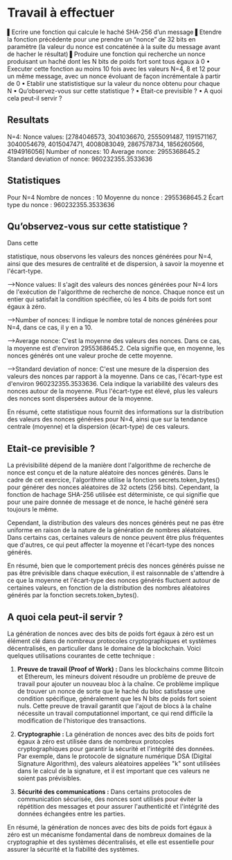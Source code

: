 # Travail à effectuer
▌Ecrire une fonction qui calcule le haché SHA-256 d’un message
▌Etendre la fonction précédente pour une prendre un “nonce” de 32 bits en
paramètre (la valeur du nonce est concaténée à la suite du message avant
de hacher le résultat)
▌Produire une fonction qui recherche un nonce produisant un haché dont les
N bits de poids fort sont tous égaux à 0
▪ Executer cette fonction au moins 10 fois avec les valeurs N=4, 8 et 12 pour un même
message, avec un nonce évoluant de façon incrémentale à partir de 0
▪ Etablir une statististique sur la valeur du nonce obtenu pour chaque N
▪ Qu’observez-vous sur cette statistique ?
▪ Etait-ce previsible ?
▪ A quoi cela peut-il servir ?

## Resultats
N=4:
Nonce values: [2784046573, 3041036670, 2555091487, 1191571167, 3040054679, 4015047471, 4008083049, 2867578734, 1856260566, 4194916056]
Number of nonces: 10
Average nonce: 2955368645.2
Standard deviation of nonce: 960232355.3533636

## Statistiques
Pour
N=4
Nombre de nonces : 10
Moyenne du nonce : 2955368645.2
Écart type du nonce : 960232355.3533636

## Qu’observez-vous sur cette statistique ?
Dans cette

statistique, nous observons les valeurs des nonces générées pour N=4, ainsi que des mesures de centralité et de dispersion, à savoir la moyenne et l'écart-type.

-->Nonce values: Il s'agit des valeurs des nonces générées pour N=4 lors de l'exécution de l'algorithme de recherche de nonce. Chaque nonce est un entier qui satisfait la condition spécifiée, où les 4 bits de poids fort sont égaux à zéro.

-->Number of nonces: Il indique le nombre total de nonces générées pour N=4, dans ce cas, il y en a 10.

-->Average nonce: C'est la moyenne des valeurs des nonces. Dans ce cas, la moyenne est d'environ 2955368645.2. Cela signifie que, en moyenne, les nonces générés ont une valeur proche de cette moyenne.

-->Standard deviation of nonce: C'est une mesure de la dispersion des valeurs des nonces par rapport à la moyenne. Dans ce cas, l'écart-type est d'environ 960232355.3533636. Cela indique la variabilité des valeurs des nonces autour de la moyenne. Plus l'écart-type est élevé, plus les valeurs des nonces sont dispersées autour de la moyenne.

En résumé, cette statistique nous fournit des informations sur la distribution des valeurs des nonces générées pour N=4, ainsi que sur la tendance centrale (moyenne) et la dispersion (écart-type) de ces valeurs.

## Etait-ce previsible ?
La prévisibilité dépend de la manière dont l'algorithme de recherche de nonce est conçu et de la nature aléatoire des nonces générés. Dans le cadre de cet exercice, l'algorithme utilise la fonction secrets.token_bytes() pour générer des nonces aléatoires de 32 octets (256 bits). Cependant, la fonction de hachage SHA-256 utilisée est déterministe, ce qui signifie que pour une paire donnée de message et de nonce, le haché généré sera toujours le même.

Cependant, la distribution des valeurs des nonces générés peut ne pas être uniforme en raison de la nature de la génération de nombres aléatoires. Dans certains cas, certaines valeurs de nonce peuvent être plus fréquentes que d'autres, ce qui peut affecter la moyenne et l'écart-type des nonces générés.

En résumé, bien que le comportement précis des nonces générés puisse ne pas être prévisible dans chaque exécution, il est raisonnable de s'attendre à ce que la moyenne et l'écart-type des nonces générés fluctuent autour de certaines valeurs, en fonction de la distribution des nombres aléatoires générés par la fonction secrets.token_bytes().

## A quoi cela peut-il servir ?
La génération de nonces avec des bits de poids fort égaux à zéro est un élément clé dans de nombreux protocoles cryptographiques et systèmes décentralisés, en particulier dans le domaine de la blockchain. Voici quelques utilisations courantes de cette technique :

1. **Preuve de travail (Proof of Work) :** Dans les blockchains comme Bitcoin et Ethereum, les mineurs doivent résoudre un problème de preuve de travail pour ajouter un nouveau bloc à la chaîne. Ce problème implique de trouver un nonce de sorte que le haché du bloc satisfasse une condition spécifique, généralement que les N bits de poids fort soient nuls. Cette preuve de travail garantit que l'ajout de blocs à la chaîne nécessite un travail computationnel important, ce qui rend difficile la modification de l'historique des transactions.

2. **Cryptographie :** La génération de nonces avec des bits de poids fort égaux à zéro est utilisée dans de nombreux protocoles cryptographiques pour garantir la sécurité et l'intégrité des données. Par exemple, dans le protocole de signature numérique DSA (Digital Signature Algorithm), des valeurs aléatoires appelées "k" sont utilisées dans le calcul de la signature, et il est important que ces valeurs ne soient pas prévisibles.

3. **Sécurité des communications :** Dans certains protocoles de communication sécurisée, des nonces sont utilisés pour éviter la répétition des messages et pour assurer l'authenticité et l'intégrité des données échangées entre les parties.

En résumé, la génération de nonces avec des bits de poids fort égaux à zéro est un mécanisme fondamental dans de nombreux domaines de la cryptographie et des systèmes décentralisés, et elle est essentielle pour assurer la sécurité et la fiabilité des systèmes.
